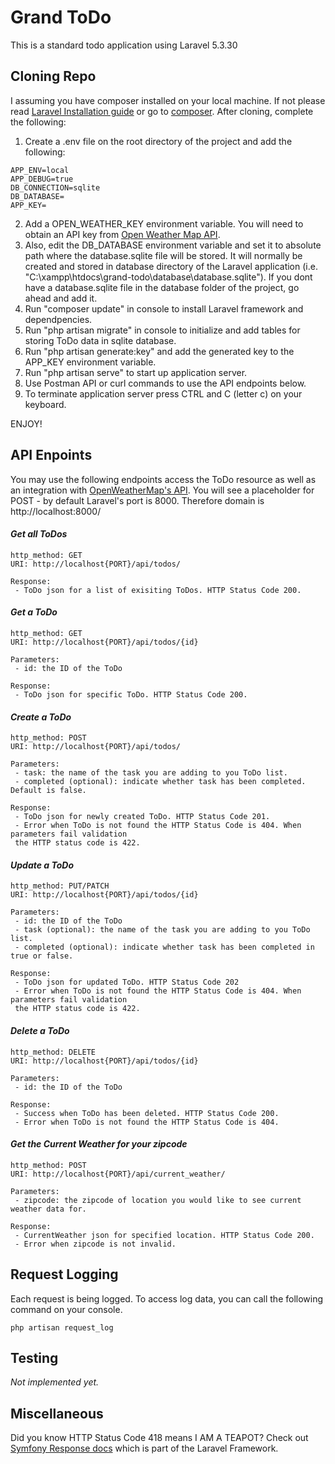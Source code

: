 # Grand ToDo

This is a standard todo application using Laravel 5.3.30

## Cloning Repo
I assuming you have composer installed on your local machine. If not please read [Laravel Installation guide](https://laravel.com/docs/5.3/installation) or go to [composer](https://getcomposer.org/). After cloning, complete the following: 

1. Create a .env file on the root directory of the project and add the following:
```
APP_ENV=local
APP_DEBUG=true
DB_CONNECTION=sqlite
DB_DATABASE=
APP_KEY=
```
2. Add a OPEN_WEATHER_KEY environment variable. You will need to obtain an API key from [Open Weather Map API](https://openweathermap.org/).
3. Also, edit the DB_DATABASE environment variable and set it to absolute path where the database.sqlite file will be stored. It will normally be created and stored in database directory of the Laravel application (i.e. "C:\xampp\htdocs\grand-todo\database\database.sqlite"). If you dont have a database.sqlite file in the database folder of the project, go ahead and add it.
4. Run "composer update" in console to install Laravel framework and dependpencies.
5. Run "php artisan migrate" in console to initialize and add tables for storing ToDo data
in sqlite database.
6. Run "php artisan generate:key" and add the generated key to the APP_KEY environment variable.
7. Run "php artisan serve" to start up application server.
8. Use Postman API or curl commands to use the API endpoints below.
9. To terminate application server press CTRL and C (letter c) on your keyboard.

ENJOY!


## API Enpoints
You may use the following endpoints access the ToDo resource as well as an integration with [OpenWeatherMap's API](https://openweathermap.org/). You will see a placeholder for POST - by default Laravel's port is 8000. Therefore domain is http://localhost:8000/

#### *Get all ToDos*
```
http_method: GET 
URI: http://localhost{PORT}/api/todos/

Response:
 - ToDo json for a list of exisiting ToDos. HTTP Status Code 200.
```

#### *Get a ToDo*
```
http_method: GET 
URI: http://localhost{PORT}/api/todos/{id}

Parameters: 
 - id: the ID of the ToDo

Response:
 - ToDo json for specific ToDo. HTTP Status Code 200.
```

#### *Create a ToDo*
```
http_method: POST 
URI: http://localhost{PORT}/api/todos/

Parameters: 
 - task: the name of the task you are adding to you ToDo list.
 - completed (optional): indicate whether task has been completed. Default is false.

Response:
 - ToDo json for newly created ToDo. HTTP Status Code 201.
 - Error when ToDo is not found the HTTP Status Code is 404. When parameters fail validation
 the HTTP status code is 422.
```

#### *Update a ToDo*
```
http_method: PUT/PATCH 
URI: http://localhost{PORT}/api/todos/{id}

Parameters: 
 - id: the ID of the ToDo
 - task (optional): the name of the task you are adding to you ToDo list.
 - completed (optional): indicate whether task has been completed in true or false.

Response:
 - ToDo json for updated ToDo. HTTP Status Code 202
 - Error when ToDo is not found the HTTP Status Code is 404. When parameters fail validation
 the HTTP status code is 422.
```

#### *Delete a ToDo*
```
http_method: DELETE
URI: http://localhost{PORT}/api/todos/{id}

Parameters: 
 - id: the ID of the ToDo

Response:
 - Success when ToDo has been deleted. HTTP Status Code 200.
 - Error when ToDo is not found the HTTP Status Code is 404.
```

#### *Get the Current Weather for your zipcode*
```
http_method: POST
URI: http://localhost{PORT}/api/current_weather/

Parameters: 
 - zipcode: the zipcode of location you would like to see current weather data for.

Response:
 - CurrentWeather json for specified location. HTTP Status Code 200.
 - Error when zipcode is not invalid.
```

## Request Logging
Each request is being logged. To access log data, you can call the following command on your console.
```
php artisan request_log
```

## Testing

*Not implemented yet.*

## Miscellaneous
Did you know HTTP Status Code 418 means I AM A TEAPOT? Check out [Symfony Response docs](https://github.com/symfony/http-foundation/blob/master/Response.php) which is part of the Laravel Framework.
